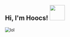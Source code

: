 <h2> Hi, I'm Hoocs! <img src="https://media.giphy.com/media/ZcRPHTiIZ5zx8QZYJx/source.gif" width="50"></h2>

![lol](https://madewithlove.now.sh/pl?heart=true)

